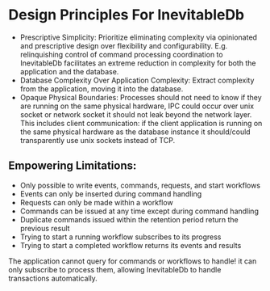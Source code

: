 # Design Principles For InevitableDb

* Prescriptive Simplicity: Prioritize eliminating complexity via opinionated and prescriptive design over flexibility and configurability. E.g. relinquishing control of command processing coordination to InevitableDb facilitates an extreme reduction in complexity for both the application and the database. 
* Database Complexity Over Application Complexity: Extract complexity from the application, moving it into the database.
* Opaque Physical Boundaries: Processes should not need to know if they are running on the same physical hardware, IPC could occur over unix socket or network socket it should not leak beyond the network layer. This includes client communication: if the client application is running on the same physical hardware as the database instance it should/could transparently use unix sockets instead of TCP.

## Empowering Limitations:

* Only possible to write events, commands, requests, and start workflows
* Events can only be inserted during command handling
* Requests can only be made within a workflow
* Commands can be issued at any time except during command handling
* Duplicate commands issued within the retention period return the previous result
* Trying to start a running workflow subscribes to its progress
* Trying to start a completed workflow returns its events and results

The application cannot query for commands or workflows to handle! it can only subscribe to process them, allowing InevitableDb to handle transactions automatically.